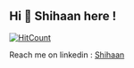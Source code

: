 ## Hi 👋 Shihaan here !
[![HitCount](http://hits.dwyl.com/theneoterik/theneoterik.svg)](http://hits.dwyl.com/theneoterik/theneoterik)

<!--
**theneoterik/theneoterik** is a ✨ _special_ ✨ repository because its `README.md` (this file) appears on your GitHub profile.


                
-->


 
Reach me on linkedin : [Shihaan](https://www.linkedin.com/in/shihaan-w-s-7b6a851a0/)

